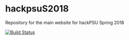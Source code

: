 # hackpsuS2018
Repository for the main website for hackPSU Spring 2018

[![Build Status](https://travis-ci.com/hackpsu-tech/hackPSUS2018.svg?token=rXBswytuwgwFX9F967pp&branch=master)](https://travis-ci.com/hackpsu-tech/hackPSUS2018)
